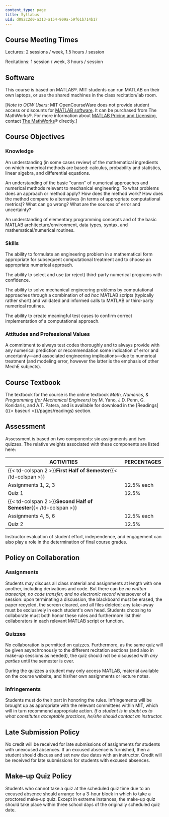 ```yaml
---
content_type: page
title: Syllabus
uid: d082c2d0-a313-a154-909a-59f61b714b17
---
```


Course Meeting Times
--------------------

Lectures: 2 sessions / week, 1.5 hours / session

Recitations: 1 session / week, 3 hours / session

Software
--------

This course is based on MATLAB®. MIT students can run MATLAB on their own laptops, or use the shared machines in the class recitation/lab room.

\[_Note to OCW Users:_ MIT OpenCourseWare does not provide student access or discounts for [MATLAB software](http://www.mathworks.com/products/matlab/). It can be purchased from The MathWorks®. For more information about [MATLAB Pricing and Licensing](http://www.mathworks.com/products/matlab/pricing_licensing.html?s_iid=ML2012_pricing_a#commercial_use), contact [The MathWorks](http://www.mathworks.com/index.html)® directly.\]

Course Objectives
-----------------

### Knowledge

An understanding (in some cases review) of the mathematical ingredients on which numerical methods are based: calculus, probability and statistics, linear algebra, and differential equations.

An understanding of the basic "canon" of numerical approaches and numerical methods relevant to mechanical engineering: To what problems does an approach or method apply? How does the method work? How does the method compare to alternatives (in terms of appropriate computational metrics)? What can go wrong? What are the sources of error and uncertainty?

An understanding of elementary programming concepts and of the basic MATLAB architecture/environment, data types, syntax, and mathematical/numerical routines.

### Skills

The ability to formulate an engineering problem in a mathematical form appropriate for subsequent computational treatment and to choose an appropriate numerical approach.

The ability to select and use (or reject) third-party numerical programs with confidence.

The ability to solve mechanical engineering problems by computational approaches through a combination of _ad hoc_ MATLAB scripts (typically rather short) and validated and informed calls to MATLAB or third-party numerical routines.

The ability to create meaningful test cases to confirm correct implementation of a computational approach.

### Attitudes and Professional Values

A commitment to always test codes thoroughly and to always provide with any numerical prediction or recommendation some indication of error and uncertainty—and associated engineering implications—due to numerical treatment (and modeling error, however the latter is the emphasis of other MechE subjects).

Course Textbook
---------------

The textbook for the course is the online textbook _Math, Numerics, & Programming (for Mechanical Engineers)_ by M. Yano, J.D. Penn, G. Konidaris, and A.T. Patera, and is available for download in the [Readings]({{< baseurl >}}/pages/readings) section.

Assessment
----------

Assessment is based on two components: six assignments and two quizzes. The relative weights associated with these components are listed here:

| ACTIVITIES | PERCENTAGES |
| --- | --- |
| {{< td-colspan 2 >}}**First Half of Semester**{{< /td-colspan >}} ||
| Assignments 1, 2, 3 | 12.5% each |
| Quiz 1 | 12.5% |
| {{< td-colspan 2 >}}**Second Half of Semester**{{< /td-colspan >}} ||
| Assignments 4, 5, 6 | 12.5% each |
| Quiz 2 | 12.5% 

Instructor evaluation of student effort, independence, and engagement can also play a role in the determination of final course grades.

Policy on Collaboration
-----------------------

### Assignments

Students may discuss all class material and assignments at length with one another, including derivations and code. But there can be _no written transcript, no code transfer, and no electronic record_ whatsoever of a session: upon terminating a discussion, the blackboard must be erased, the paper recycled, the screen cleared, and all files deleted; any take-away must be exclusively in each student's own head. Students choosing to collaborate must both honor these rules and furthermore list their collaborators in each relevant MATLAB script or function.

### Quizzes

No collaboration is permitted on quizzes. Furthermore, as the same quiz will be given asynchronously to the different recitation sections (and also in make-up sessions as needed), the quiz should not be discussed with _any parties_ until the semester is over.

During the quizzes a student may only access MATLAB, material available on the course website, and his/her own assignments or lecture notes.

### Infringements

Students must do their part in honoring the rules. Infringements will be brought up as appropriate with the relevant committees within MIT, which will in turn recommend appropriate action. _If a student is in doubt as to what constitutes acceptable practices, he/she should contact an instructor._

Late Submission Policy
----------------------

No credit will be received for late submissions of assignments for students with unexcused absences. If an excused absence is furnished, then a student should discuss and set new due dates with an instructor. Credit will be received for late submissions for students with excused absences.

Make-up Quiz Policy
-------------------

Students who cannot take a quiz at the scheduled quiz time due to an excused absence should arrange for a 3-hour block in which to take a proctored make-up quiz. Except in extreme instances, the make-up quiz should take place within three school days of the originally scheduled quiz date.